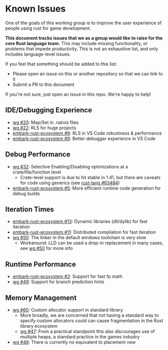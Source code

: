 # Known Issues

One of the goals of this working group is to improve the user experience of people using rust for game development.

**This document tracks issues that we as a group would like to raise for the core Rust language team.** This may
include missing functionality, or problems that impede productivity. This is not an exhaustive list, and only 
includes language-level issues. 

If you feel that something should be added to this list:
 * Please open an issue on this or another repository so that we can link to it
 * Submit a PR to this document

If you're not sure, just open an issue in this repo. We're happy to help!

## IDE/Debugging Experience
* [wg #20](https://github.com/rust-gamedev/wg/issues/20): Map/Set in .natvis files
* [wg #22](https://github.com/rust-gamedev/wg/issues/22): RLS for huge projects
* [embark-rust-ecosystem #8](https://github.com/EmbarkStudios/rust-ecosystem/issues/8): RLS in VS Code robustness & performance
* [embark-rust-ecosystem #9](https://github.com/EmbarkStudios/rust-ecosystem/issues/9): Better debugger experience in VS Code
 
## Debug Performance
* [wg #32](https://github.com/rust-gamedev/wg/issues/32): Selective Enabling/Disabling optimizations at a crate/file/function level
    * Crate-level support is due to hit stable in 1.41, but there are caveats for code using generics (see 
      [rust-lang #63484](https://github.com/rust-lang/rust/issues/63484))
* [embark-rust-ecosystem #5](https://github.com/EmbarkStudios/rust-ecosystem/issues/5): More efficient runtime code generation for debug builds
 
## Iteration Times
* [embark-rust-ecosystem #13](https://github.com/EmbarkStudios/rust-ecosystem/issues/13): Dynamic libraries (dll/dylib) for fast iteration
* [embark-rust-ecosystem #11](https://github.com/EmbarkStudios/rust-ecosystem/issues/11): Distributed compilation for fast iteration
* [wg #50](https://github.com/rust-gamedev/wg/issues/50): The linker in the default windows toolchain is very slow
    * Workaround: LLD can be used a drop-in replacement in many cases, see [wg #50](https://github.com/rust-gamedev/wg/issues/50) for more info
 
## Runtime Performance
* [embark-rust-ecosystem #2](https://github.com/EmbarkStudios/rust-ecosystem/issues/2): Support for fast fp math
* [wg #49](https://github.com/rust-gamedev/wg/issues/49): Support for branch prediction hints

## Memory Management
* [wg #60](https://github.com/rust-gamedev/wg/issues/60): Custom allocator support in standard library
    * More broadly, we are concerned that not having a standard way to specify custom allocators could can cause 
      fragmentation in the Rust library ecosystem
    * [wg #47](https://github.com/rust-gamedev/wg/issues/47): From a practical standpoint this also discourages use of
      multiple heaps, a standard practice in the games industry
* [wg #48](https://github.com/rust-gamedev/wg/issues/48): There is currently no equivalent to placement new
